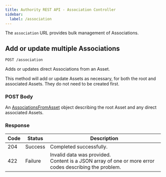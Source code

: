```yaml
---
title: Authority REST API - Association Controller
sidebar:
  label: /association
---
```


The `association` URL provides bulk management of Associations.

## Add or update multiple Associations

`POST /association`

Adds or updates direct Associations from an Asset.

This method will add or update Assets as necessary, for both the root and associated Assets. They do not need to be created first.

### POST Body

An [AssociationsFromAsset](../../proto/dto/#assocationsfromasset) object describing the root Asset and any direct associated Assets.

### Response

| Code | Status  | Description |
|------|---------|-------------|
| 204  | Success | Completed successfully. |
| 422  | Failure | Invalid data was provided.<br>Content is a JSON array of one or more error codes describing the problem. |
